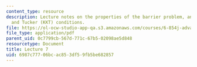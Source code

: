 ```yaml
---
content_type: resource
description: Lecture notes on the properties of the barrier problem, and Karush, Kuhn,
  and Tucker (KKT) conditions.
file: https://ol-ocw-studio-app-qa.s3.amazonaws.com/courses/6-854j-advanced-algorithms-fall-2008/6987c77706bcac853df59fb5be682857_lect10_03.pdf
file_type: application/pdf
parent_uid: 0c7799cb-567d-771c-67b5-02098ae5d848
resourcetype: Document
title: Lecture 7
uid: 6987c777-06bc-ac85-3df5-9fb5be682857
---
```

